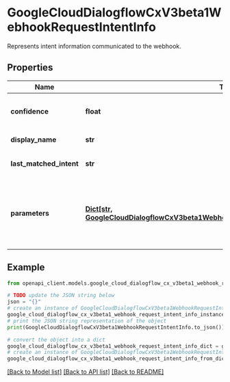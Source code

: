 # GoogleCloudDialogflowCxV3beta1WebhookRequestIntentInfo

Represents intent information communicated to the webhook.

## Properties

Name | Type | Description | Notes
------------ | ------------- | ------------- | -------------
**confidence** | **float** | The confidence of the matched intent. Values range from 0.0 (completely uncertain) to 1.0 (completely certain). | [optional] 
**display_name** | **str** | Always present. The display name of the last matched intent. | [optional] 
**last_matched_intent** | **str** | Always present. The unique identifier of the last matched intent. Format: &#x60;projects//locations//agents//intents/&#x60;. | [optional] 
**parameters** | [**Dict[str, GoogleCloudDialogflowCxV3beta1WebhookRequestIntentInfoIntentParameterValue]**](GoogleCloudDialogflowCxV3beta1WebhookRequestIntentInfoIntentParameterValue.md) | Parameters identified as a result of intent matching. This is a map of the name of the identified parameter to the value of the parameter identified from the user&#39;s utterance. All parameters defined in the matched intent that are identified will be surfaced here. | [optional] 

## Example

```python
from openapi_client.models.google_cloud_dialogflow_cx_v3beta1_webhook_request_intent_info import GoogleCloudDialogflowCxV3beta1WebhookRequestIntentInfo

# TODO update the JSON string below
json = "{}"
# create an instance of GoogleCloudDialogflowCxV3beta1WebhookRequestIntentInfo from a JSON string
google_cloud_dialogflow_cx_v3beta1_webhook_request_intent_info_instance = GoogleCloudDialogflowCxV3beta1WebhookRequestIntentInfo.from_json(json)
# print the JSON string representation of the object
print(GoogleCloudDialogflowCxV3beta1WebhookRequestIntentInfo.to_json())

# convert the object into a dict
google_cloud_dialogflow_cx_v3beta1_webhook_request_intent_info_dict = google_cloud_dialogflow_cx_v3beta1_webhook_request_intent_info_instance.to_dict()
# create an instance of GoogleCloudDialogflowCxV3beta1WebhookRequestIntentInfo from a dict
google_cloud_dialogflow_cx_v3beta1_webhook_request_intent_info_from_dict = GoogleCloudDialogflowCxV3beta1WebhookRequestIntentInfo.from_dict(google_cloud_dialogflow_cx_v3beta1_webhook_request_intent_info_dict)
```
[[Back to Model list]](../README.md#documentation-for-models) [[Back to API list]](../README.md#documentation-for-api-endpoints) [[Back to README]](../README.md)


